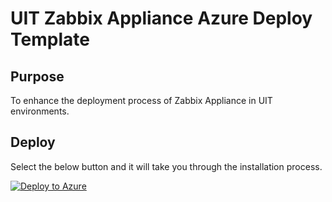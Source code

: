 # UIT Zabbix Appliance Azure Deploy Template

## Purpose
To enhance the deployment process of Zabbix Appliance in UIT environments.

## Deploy 
Select the below button and it will take you through the installation process.

[![Deploy to Azure](https://aka.ms/deploytoazurebutton)](https://portal.azure.com/#create/Microsoft.Template/uri/https%3A%2F%2Fraw.githubusercontent.com%2FUtilitiseIT%2FZabbix-Appliance%2Fmain%2Fazuredeploy.json)
